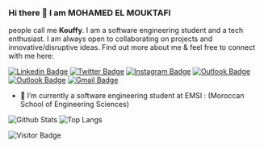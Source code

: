 ### Hi there 👋 I am **MOHAMED EL MOUKTAFI**

people call me **Kouffy**. I am a software engineering student and a tech enthusiast.
I am always open to collaborating on projects and innovative/disruptive ideas. Find out more about me & feel free to connect with me here:

[![Linkedin Badge](https://img.shields.io/badge/-MOHAMED%20EL%20MOUKTAFI-blue?style=flat-square&logo=Linkedin&logoColor=white&link=https://www.linkedin.com/in/el-mouktafi-mohamed-702969180/)](https://www.linkedin.com/in/el-mouktafi-mohamed-702969180/)
[![Twitter Badge](https://img.shields.io/badge/-medkouffy-1da1f2?style=flat-square&logo=twitter&logoColor=white&link=https://twitter.com/medkouffy)](https://twitter.com/medkouffy)
[![Instagram Badge](https://img.shields.io/badge/-mohamademoktafi-purple?style=flat-square&logo=instagram&logoColor=white&link=https://www.instagram.com/mohamademoktafi/)](https://www.instagram.com/mohamademoktafi/)
[![Outlook Badge](http://img.shields.io/badge/-etu_ELMOKTAFI.Mohamed@emsi\-edu.ma-purple?style=flat-square&logo=Microsoft%20Outlook&logoColor=white&link=mailto:etu_ELMOKTAFI.Mohamed@emsi\-edu.ma)](mailto:etu_ELMOKTAFI.Mohamed@emsi\-edu.ma)
[![Outlook Badge](http://img.shields.io/badge/-mohamade11@live.fr-purple?style=flat-square&logo=Microsoft%20Outlook&logoColor=white&link=mailto:mohamade11@live.fr)](mailto:mohamade11@live.fr)
[![Gmail Badge](https://img.shields.io/badge/-mohamedelmouktafi@gmail.com-c14438?style=flat-square&logo=Gmail&logoColor=white&link=mailto:mohamedelmouktafi@gmail.com)](mailto:mohamedelmouktafi@gmail.com)

- 🔭 I’m currently a software engineering student at EMSI : (Moroccan School of Engineering Sciences) 

![Github Stats](https://github-readme-stats.vercel.app/api?username=Kouffy&count_private=true&show_icons=true)
![Top Langs](https://github-readme-stats.vercel.app/api/top-langs/?username=Kouffy&hide=TeX&layout=compact)

![Visitor Badge](https://visitor-badge.laobi.icu/badge?page_id=Kouffy)
